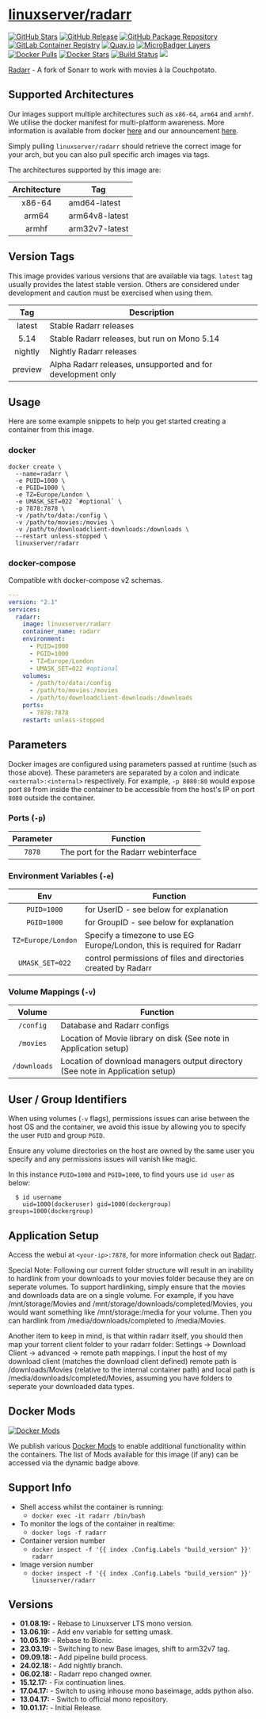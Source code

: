 # [linuxserver/radarr](https://github.com/linuxserver/docker-radarr)

[![GitHub Stars](https://img.shields.io/github/stars/linuxserver/docker-radarr.svg?style=flat-square&color=E68523&logo=github&logoColor=FFFFFF)](https://github.com/linuxserver/docker-radarr)
[![GitHub Release](https://img.shields.io/github/release/linuxserver/docker-radarr.svg?style=flat-square&color=E68523&logo=github&logoColor=FFFFFF)](https://github.com/linuxserver/docker-radarr/releases)
[![GitHub Package Repository](https://img.shields.io/static/v1.svg?style=flat-square&color=E68523&label=linuxserver.io&message=GitHub%20Package&logo=github&logoColor=FFFFFF)](https://github.com/linuxserver/docker-radarr/packages)
[![GitLab Container Registry](https://img.shields.io/static/v1.svg?style=flat-square&color=E68523&label=linuxserver.io&message=GitLab%20Registry&logo=gitlab&logoColor=FFFFFF)](https://gitlab.com/Linuxserver.io/docker-radarr/container_registry)
[![Quay.io](https://img.shields.io/static/v1.svg?style=flat-square&color=E68523&label=linuxserver.io&message=Quay.io)](https://quay.io/repository/linuxserver.io/radarr)
[![MicroBadger Layers](https://img.shields.io/microbadger/layers/linuxserver/radarr.svg?style=flat-square&color=E68523)](https://microbadger.com/images/linuxserver/radarr "Get your own version badge on microbadger.com")
[![Docker Pulls](https://img.shields.io/docker/pulls/linuxserver/radarr.svg?style=flat-square&color=E68523&label=pulls&logo=docker&logoColor=FFFFFF)](https://hub.docker.com/r/linuxserver/radarr)
[![Docker Stars](https://img.shields.io/docker/stars/linuxserver/radarr.svg?style=flat-square&color=E68523&label=stars&logo=docker&logoColor=FFFFFF)](https://hub.docker.com/r/linuxserver/radarr)
[![Build Status](https://ci.linuxserver.io/view/all/job/Docker-Pipeline-Builders/job/docker-radarr/job/master/badge/icon?style=flat-square)](https://ci.linuxserver.io/job/Docker-Pipeline-Builders/job/docker-radarr/job/master/)
[![](https://lsio-ci.ams3.digitaloceanspaces.com/linuxserver/radarr/latest/badge.svg)](https://lsio-ci.ams3.digitaloceanspaces.com/linuxserver/radarr/latest/index.html)

[Radarr](https://github.com/Radarr/Radarr) - A fork of Sonarr to work with movies à la Couchpotato.


## Supported Architectures

Our images support multiple architectures such as `x86-64`, `arm64` and `armhf`. We utilise the docker manifest for multi-platform awareness. More information is available from docker [here](https://github.com/docker/distribution/blob/master/docs/spec/manifest-v2-2.md#manifest-list) and our announcement [here](https://blog.linuxserver.io/2019/02/21/the-lsio-pipeline-project/).

Simply pulling `linuxserver/radarr` should retrieve the correct image for your arch, but you can also pull specific arch images via tags.

The architectures supported by this image are:

| Architecture | Tag |
| :----: | --- |
| x86-64 | amd64-latest |
| arm64 | arm64v8-latest |
| armhf | arm32v7-latest |

## Version Tags

This image provides various versions that are available via tags. `latest` tag usually provides the latest stable version. Others are considered under development and caution must be exercised when using them.

| Tag | Description |
| :----: | --- |
| latest | Stable Radarr releases |
| 5.14 | Stable Radarr releases, but run on Mono 5.14 |
| nightly | Nightly Radarr releases |
| preview | Alpha Radarr releases, unsupported and for development only |

## Usage

Here are some example snippets to help you get started creating a container from this image.

### docker

```
docker create \
  --name=radarr \
  -e PUID=1000 \
  -e PGID=1000 \
  -e TZ=Europe/London \
  -e UMASK_SET=022 `#optional` \
  -p 7878:7878 \
  -v /path/to/data:/config \
  -v /path/to/movies:/movies \
  -v /path/to/downloadclient-downloads:/downloads \
  --restart unless-stopped \
  linuxserver/radarr
```


### docker-compose

Compatible with docker-compose v2 schemas.

```yaml
---
version: "2.1"
services:
  radarr:
    image: linuxserver/radarr
    container_name: radarr
    environment:
      - PUID=1000
      - PGID=1000
      - TZ=Europe/London
      - UMASK_SET=022 #optional
    volumes:
      - /path/to/data:/config
      - /path/to/movies:/movies
      - /path/to/downloadclient-downloads:/downloads
    ports:
      - 7878:7878
    restart: unless-stopped
```

## Parameters

Docker images are configured using parameters passed at runtime (such as those above). These parameters are separated by a colon and indicate `<external>:<internal>` respectively. For example, `-p 8080:80` would expose port `80` from inside the container to be accessible from the host's IP on port `8080` outside the container.

### Ports (`-p`)

| Parameter | Function |
| :----: | --- |
| `7878` | The port for the Radarr webinterface |


### Environment Variables (`-e`)

| Env | Function |
| :----: | --- |
| `PUID=1000` | for UserID - see below for explanation |
| `PGID=1000` | for GroupID - see below for explanation |
| `TZ=Europe/London` | Specify a timezone to use EG Europe/London, this is required for Radarr |
| `UMASK_SET=022` | control permissions of files and directories created by Radarr |

### Volume Mappings (`-v`)

| Volume | Function |
| :----: | --- |
| `/config` | Database and Radarr configs |
| `/movies` | Location of Movie library on disk (See note in Application setup) |
| `/downloads` | Location of download managers output directory (See note in Application setup) |




## User / Group Identifiers

When using volumes (`-v` flags), permissions issues can arise between the host OS and the container, we avoid this issue by allowing you to specify the user `PUID` and group `PGID`.

Ensure any volume directories on the host are owned by the same user you specify and any permissions issues will vanish like magic.

In this instance `PUID=1000` and `PGID=1000`, to find yours use `id user` as below:

```
  $ id username
    uid=1000(dockeruser) gid=1000(dockergroup) groups=1000(dockergroup)
```

## Application Setup

Access the webui at `<your-ip>:7878`, for more information check out [Radarr](https://github.com/Radarr/Radarr).

Special Note: Following our current folder structure will result in an inability to hardlink from your downloads to your movies folder because they are on seperate volumes. To support hardlinking, simply ensure that the movies and downloads data are on a single volume. For example, if you have /mnt/storage/Movies and /mnt/storage/downloads/completed/Movies, you would want something like /mnt/storage:/media for your volume. Then you can hardlink from /media/downloads/completed to /media/Movies.

Another item to keep in mind, is that within radarr itself, you should then map your torrent client folder to your radarr folder: Settings -> Download Client -> advanced -> remote path mappings. I input the host of my download client (matches the download client defined) remote path is /downloads/Movies (relative to the internal container path) and local path is /media/downloads/completed/Movies, assuming you have folders to seperate your downloaded data types.


## Docker Mods
[![Docker Mods](https://img.shields.io/badge/dynamic/yaml?style=for-the-badge&color=E68523&label=mods&query=%24.mods%5B%27radarr%27%5D.mod_count&url=https%3A%2F%2Fraw.githubusercontent.com%2Flinuxserver%2Fdocker-mods%2Fmaster%2Fmod-list.yml)](https://mods.linuxserver.io/?mod=radarr "view available mods for this container.")

We publish various [Docker Mods](https://github.com/linuxserver/docker-mods) to enable additional functionality within the containers. The list of Mods available for this image (if any) can be accessed via the dynamic badge above.


## Support Info

* Shell access whilst the container is running:
  * `docker exec -it radarr /bin/bash`
* To monitor the logs of the container in realtime:
  * `docker logs -f radarr`
* Container version number
  * `docker inspect -f '{{ index .Config.Labels "build_version" }}' radarr`
* Image version number
  * `docker inspect -f '{{ index .Config.Labels "build_version" }}' linuxserver/radarr`

## Versions

* **01.08.19:** - Rebase to Linuxserver LTS mono version.
* **13.06.19:** - Add env variable for setting umask.
* **10.05.19:** - Rebase to Bionic.
* **23.03.19:** - Switching to new Base images, shift to arm32v7 tag.
* **09.09.18:** - Add pipeline build process.
* **24.02.18:** - Add nightly branch.
* **06.02.18:** - Radarr repo changed owner.
* **15.12.17:** - Fix continuation lines.
* **17.04.17:** - Switch to using inhouse mono baseimage, adds python also.
* **13.04.17:** - Switch to official mono repository.
* **10.01.17:** - Initial Release.
